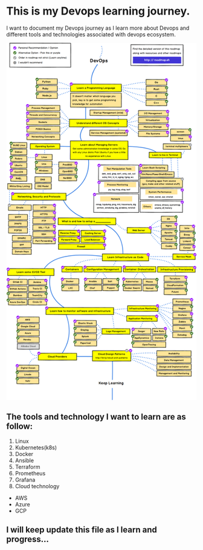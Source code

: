 # This is my Devops learning journey.

I want to document my Devops journey as I learn more about Devops and different tools and technologies associated with devops ecosystem. 

![This is a learning roadmap of DevOps](./DevOps)


## The tools and technology I want to learn are as follow:

1. Linux
2. Kubernetes(k8s)
3. Docker
4. Ansible
5. Terraform
6. Prometheus
7. Grafana
8. Cloud technology
 - AWS
 - Azure
 - GCP

## I will keep update this file as I learn and progress...
